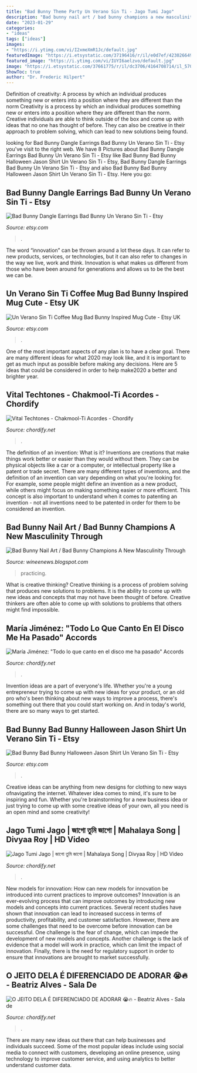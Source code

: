 ```yaml
---
title: "Bad Bunny Theme Party Un Verano Sin Ti - Jago Tumi Jago"
description: "Bad bunny nail art / bad bunny champions a new masculinity through"
date: "2023-01-29"
categories:
- "ideas"
tags: ["ideas"]
images:
- "https://i.ytimg.com/vi/I2xmeXmR1Jc/default.jpg"
featuredImage: "https://i.etsystatic.com/37196416/r/il/e0d7ef/4230266499/il_1588xN.4230266499_gn4k.jpg"
featured_image: "https://i.ytimg.com/vi/IUYI6aelzvo/default.jpg"
image: "https://i.etsystatic.com/37661775/r/il/dc3706/4164708714/il_570xN.4164708714_gtsr.jpg"
ShowToc: true
author: "Dr. Frederic Hilpert"
---
```



Definition of creativity: A process by which an individual produces something new or enters into a position where they are different than the norm
Creativity is a process by which an individual produces something new or enters into a position where they are different than the norm. Creative individuals are able to think outside of the box and come up with ideas that no one has thought of before. They can also be creative in their approach to problem solving, which can lead to new solutions being found.

	

		
looking for Bad Bunny Dangle Earrings Bad Bunny Un Verano Sin Ti - Etsy you've visit to the right web. We have 8 Pictures about Bad Bunny Dangle Earrings Bad Bunny Un Verano Sin Ti - Etsy like Bad Bunny Bad Bunny Halloween Jason Shirt Un Verano Sin Ti - Etsy, Bad Bunny Dangle Earrings Bad Bunny Un Verano Sin Ti - Etsy and also Bad Bunny Bad Bunny Halloween Jason Shirt Un Verano Sin Ti - Etsy. Here you go:
		
    
## Bad Bunny Dangle Earrings Bad Bunny Un Verano Sin Ti - Etsy

<img loading=lazy src="https://i.etsystatic.com/26474781/r/il/271d9a/4195803042/il_794xN.4195803042_sz9c.jpg" onerror="this.onerror=null;this.src='https://tse4.mm.bing.net/th?id=OIP.drqNe-hyQlfwTcRxGTQKOgHaJ4&amp;pid=15.1';" alt="Bad Bunny Dangle Earrings Bad Bunny Un Verano Sin Ti - Etsy">

_Source: etsy.com_

>. 

	

The word “innovation” can be thrown around a lot these days. It can refer to new products, services, or technologies, but it can also refer to changes in the way we live, work and think. Innovation is what makes us different from those who have been around for generations and allows us to be the best we can be.

    
## Un Verano Sin Ti Coffee Mug Bad Bunny Inspired Mug Cute - Etsy UK

<img loading=lazy src="https://i.etsystatic.com/37661775/r/il/dc3706/4164708714/il_570xN.4164708714_gtsr.jpg" onerror="this.onerror=null;this.src='https://tse3.mm.bing.net/th?id=OIP.r0WeyktN1JiKnxC2LOQAPwHaKk&amp;pid=15.1';" alt="Un Verano Sin Ti Coffee Mug Bad Bunny Inspired Mug Cute - Etsy UK">

_Source: etsy.com_

>. 

	

One of the most important aspects of any plan is to have a clear goal. There are many different ideas for what 2020 may look like, and it is important to get as much input as possible before making any decisions. Here are 5 ideas that could be considered in order to help make2020 a better and brighter year.

    
## Vital Techtones - Chakmool-Ti Acordes - Chordify

<img loading=lazy src="https://i.ytimg.com/vi/IUYI6aelzvo/default.jpg" onerror="this.onerror=null;this.src='https://tse3.mm.bing.net/th?id=OIP.XQgaiTzusAmwwI69_1Hg-AB4Ba&amp;pid=15.1';" alt="Vital Techtones - Chakmool-Ti Acordes - Chordify">

_Source: chordify.net_

>. 

	

The definition of an invention: What is it?
Inventions are creations that make things work better or easier than they would without them. They can be physical objects like a car or a computer, or intellectual property like a patent or trade secret. There are many different types of inventions, and the definition of an invention can vary depending on what you're looking for. For example, some people might define an invention as a new product, while others might focus on making something easier or more efficient. This concept is also important to understand when it comes to patenting an invention - not all inventions need to be patented in order for them to be considered an invention.

    
## Bad Bunny Nail Art / Bad Bunny Champions A New Masculinity Through

<img loading=lazy src="https://i.pinimg.com/736x/1f/ee/11/1fee11d30818f0fba53bbff2d850abb0.jpg" onerror="this.onerror=null;this.src='https://tse3.mm.bing.net/th?id=OIP.JGjhcgiasRywhdeEGgQEKwHaJQ&amp;pid=15.1';" alt="Bad Bunny Nail Art / Bad Bunny Champions A New Masculinity Through">

_Source: wineenews.blogspot.com_

>practicing. 

	

What is creative thinking?
Creative thinking is a process of problem solving that produces new solutions to problems. It is the ability to come up with new ideas and concepts that may not have been thought of before. Creative thinkers are often able to come up with solutions to problems that others might find impossible.

    
## María Jiménez: &quot;Todo Lo Que Canto En El Disco Me Ha Pasado&quot; Accords

<img loading=lazy src="https://i.ytimg.com/vi/Tnq-Qvb60A8/default.jpg" onerror="this.onerror=null;this.src='https://tse3.mm.bing.net/th?id=OIP.HmjnIuqM0oUG4a47aw5IbgB4Ba&amp;pid=15.1';" alt="María Jiménez: &quot;Todo lo que canto en el disco me ha pasado&quot; Accords">

_Source: chordify.net_

>. 

	

Invention ideas are a part of everyone's life. Whether you're a young entrepreneur trying to come up with new ideas for your product, or an old pro who's been thinking about new ways to improve a process, there's something out there that you could start working on. And in today's world, there are so many ways to get started.

    
## Bad Bunny Bad Bunny Halloween Jason Shirt Un Verano Sin Ti - Etsy

<img loading=lazy src="https://i.etsystatic.com/37196416/r/il/e0d7ef/4230266499/il_1588xN.4230266499_gn4k.jpg" onerror="this.onerror=null;this.src='https://tse1.mm.bing.net/th?id=OIP.zNITgAVz_CpVQKnF0-gWyQHaH8&amp;pid=15.1';" alt="Bad Bunny Bad Bunny Halloween Jason Shirt Un Verano Sin Ti - Etsy">

_Source: etsy.com_

>. 

	

Creative ideas can be anything from new designs for clothing to new ways ofnavigating the internet. Whatever idea comes to mind, it's sure to be inspiring and fun. Whether you're brainstorming for a new business idea or just trying to come up with some creative ideas of your own, all you need is an open mind and some creativity!

    
## Jago Tumi Jago | জাগো তুমি জাগো | Mahalaya Song | Divyaa Roy | HD Video

<img loading=lazy src="https://i.ytimg.com/vi/I2xmeXmR1Jc/default.jpg" onerror="this.onerror=null;this.src='https://tse3.mm.bing.net/th?id=OIP.hdMuYjhCoYqbZl8lwN-DuwB4Ba&amp;pid=15.1';" alt="Jago Tumi Jago | জাগো তুমি জাগো | Mahalaya Song | Divyaa Roy | HD Video">

_Source: chordify.net_

>. 

	

New models for innovation: How can new models for innovation be introduced into current practices to improve outcomes?
Innovation is an ever-evolving process that can improve outcomes by introducing new models and concepts into current practices. Several recent studies have shown that innovation can lead to increased success in terms of productivity, profitability, and customer satisfaction. However, there are some challenges that need to be overcome before innovation can be successful. One challenge is the fear of change, which can impede the development of new models and concepts. Another challenge is the lack of evidence that a model will work in practice, which can limit the impact of innovation. Finally, there is the need for regulatory support in order to ensure that innovations are brought to market successfully.

    
## O JEITO DELA É DIFERENCIADO DE ADORAR 😭🔥 - Beatriz Alves - Sala De

<img loading=lazy src="https://i.ytimg.com/vi/JnOOuHf757k/default.jpg" onerror="this.onerror=null;this.src='https://tse3.mm.bing.net/th?id=OIP.A1r6kXDbyH5UolFZ8eo5oAB4Ba&amp;pid=15.1';" alt="O JEITO DELA É DIFERENCIADO DE ADORAR 😭🔥 - Beatriz Alves - Sala de">

_Source: chordify.net_

>. 

	

There are many new ideas out there that can help businesses and individuals succeed. Some of the most popular ideas include using social media to connect with customers, developing an online presence, using technology to improve customer service, and using analytics to better understand customer data.

